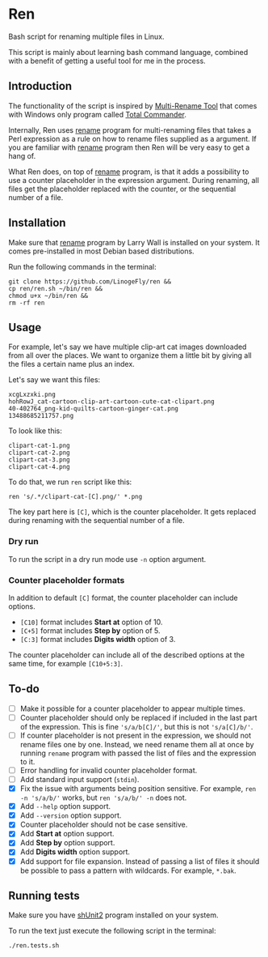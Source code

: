 # Ren

Bash script for renaming multiple files in Linux.

This script is mainly about learning bash command language, combined with a benefit of getting a useful tool for me in the process.

## Introduction

The functionality of the script is inspired by [Multi-Rename Tool](https://www.ghisler.ch/wiki/index.php?title=Multi-rename_tool) that comes with Windows only program called [Total Commander](https://www.ghisler.com/).

Internally, Ren uses [rename](https://manpages.debian.org/stretch/rename/rename.1.en.html) program for multi-renaming files that takes a Perl expression as a rule on how to rename files supplied as a argument. If you are familiar with [rename](https://manpages.debian.org/stretch/rename/rename.1.en.html) program then Ren will be very easy to get a hang of.

What Ren does, on top of [rename](https://manpages.debian.org/stretch/rename/rename.1.en.html) program, is that it adds a possibility to use a counter placeholder in the expression argument. During renaming, all files get the placeholder replaced with the counter, or the sequential number of a file.

## Installation

Make sure that [rename](https://manpages.debian.org/stretch/rename/rename.1.en.html) program by Larry Wall is installed on your system. It comes pre-installed in most Debian based distributions.

Run the following commands in the terminal:

```
git clone https://github.com/LinogeFly/ren &&
cp ren/ren.sh ~/bin/ren &&
chmod u+x ~/bin/ren &&
rm -rf ren
```

## Usage

For example, let's say we have multiple clip-art cat images downloaded from all over the places. We want to organize them a little bit by giving all the files a certain name plus an index.

Let's say we want this files:

```
xcgLxzxki.png
hohRowJ_cat-cartoon-clip-art-cartoon-cute-cat-clipart.png
40-402764_png-kid-quilts-cartoon-ginger-cat.png
13488685211757.png
```

To look like this:

```
clipart-cat-1.png
clipart-cat-2.png
clipart-cat-3.png
clipart-cat-4.png
```

To do that, we run `ren` script like this:

```
ren 's/.*/clipart-cat-[C].png/' *.png
```

The key part here is `[C]`, which is the counter placeholder. It gets replaced during renaming with the sequential number of a file.

### Dry run

To run the script in a dry run mode use `-n` option argument.

### Counter placeholder formats

In addition to default `[C]` format, the counter placeholder can include options.

- `[C10]` format includes **Start at** option of 10.
- `[C+5]` format includes **Step by** option of 5.
- `[C:3]` format includes **Digits width** option of 3.

The counter placeholder can include all of the described options at the same time, for example `[C10+5:3]`.

## To-do

- [ ] Make it possible for a counter placeholder to appear multiple times.
- [ ] Counter placeholder should only be replaced if included in the last part of the expression. This is fine `'s/a/b[C]/'`, but this is not `'s/a[C]/b/'`.
- [ ] If counter placeholder is not present in the expression, we should not rename files one by one. Instead, we need rename them all at once by running `rename` program with passed the list of files and the expression to it.
- [ ] Error handling for invalid counter placeholder format.
- [ ] Add standard input support (`stdin`).
- [x] Fix the issue with arguments being position sensitive. For example, `ren -n 's/a/b/'` works, but `ren 's/a/b/' -n` does not.
- [x] Add `--help` option support.
- [x] Add `--version` option support.
- [x] Counter placeholder should not be case sensitive.
- [x] Add **Start at** option support.
- [x] Add **Step by** option support.
- [x] Add **Digits width** option support.
- [x] Add support for file expansion. Instead of passing a list of files it should be possible to pass a pattern with wildcards. For example, `*.bak`.

## Running tests

Make sure you have [shUnit2](https://github.com/kward/shunit2/) program installed on your system.

To run the text just execute the following script in the terminal:

```
./ren.tests.sh
```
